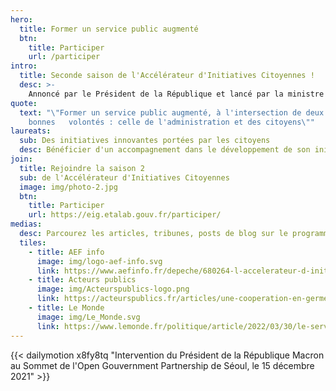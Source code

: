 ```yaml
---
hero:
  title: Former un service public augmenté
  btn:
    title: Participer
    url: /participer
intro:
  title: Seconde saison de l'Accélérateur d'Initiatives Citoyennes !
  desc: >-
    Annoncé par le Président de la République et lancé par la ministre de la Transformation et de la Fonction publiques le 17 décembre 2021, l’Accélérateur d’initiatives citoyennes , ou AIC, vise à promouvoir les initiatives d’intérêt général portées par la société civile, à en accélérer le déploiement et à faciliter l’accès aux ressources et expertises que l’administration est susceptible de leur fournir.
quote:
  text: "\"Former un service public augmenté, à l'intersection de deux
    bonnes   volontés : celle de l'administration et des citoyens\""
laureats:
  sub: Des initiatives innovantes portées par les citoyens
  desc: Bénéficier d'un accompagnement dans le développement de son initiative ...
join:
  title: Rejoindre la saison 2
  sub: de l'Accélérateur d'Initiatives Citoyennes
  image: img/photo-2.jpg
  btn:
    title: Participer
    url: https://eig.etalab.gouv.fr/participer/
medias:
  desc: Parcourez les articles, tribunes, posts de blog sur le programme
  tiles:
    - title: AEF info
      image: img/logo-aef-info.svg
      link: https://www.aefinfo.fr/depeche/680264-l-accelerateur-d-initiatives-citoyennes-tire-le-bilan-de-sa-premiere-promotion
    - title: Acteurs publics
      image: img/Acteurspublics-logo.png
      link: https://acteurspublics.fr/articles/une-cooperation-en-germe-entre-administration-et-citoyens
    - title: Le Monde
      image: img/Le_Monde.svg
      link: https://www.lemonde.fr/politique/article/2022/03/30/le-service-public-se-convertit-timidement-au-mecenat-de-competences_6119801_823448.html
---
```

{{< dailymotion x8fy8tq "Intervention du Président de la République  Macron au Sommet de l'Open Gouvernment Partnership de Séoul, le 15 décembre 2021" >}}
